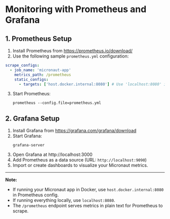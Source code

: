 # Monitoring with Prometheus and Grafana

## 1. Prometheus Setup

1. Install Prometheus from https://prometheus.io/download/
2. Use the following sample `prometheus.yml` configuration:

```yaml
scrape_configs:
  - job_name: 'micronaut-app'
    metrics_path: /prometheus
    static_configs:
      - targets: ['host.docker.internal:8080'] # Use 'localhost:8080' if not running in Docker
```

3. Start Prometheus:
   ```
   prometheus --config.file=prometheus.yml
   ```

## 2. Grafana Setup

1. Install Grafana from https://grafana.com/grafana/download
2. Start Grafana:
   ```
   grafana-server
   ```
3. Open Grafana at http://localhost:3000
4. Add Prometheus as a data source (URL: `http://localhost:9090`)
5. Import or create dashboards to visualize your Micronaut metrics.

---

**Note:**
- If running your Micronaut app in Docker, use `host.docker.internal:8080` in Prometheus config.
- If running everything locally, use `localhost:8080`.
- The `/prometheus` endpoint serves metrics in plain text for Prometheus to scrape.
